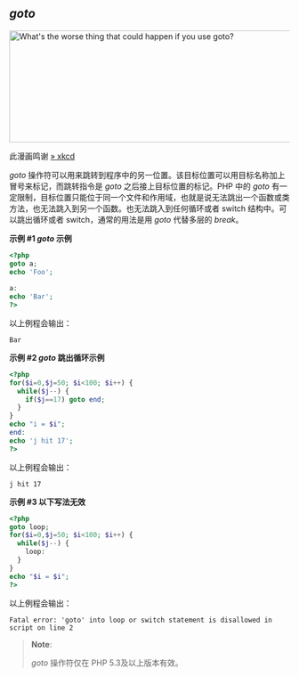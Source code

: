 *goto*
------

<img src="images/0baa1b9fae6aec55bbb73037f3016001-xkcd-goto.png" width="740" height="201" alt="What&#39;s the worse thing that could happen if you use goto?" />

此漫画鸣谢
<a href="http://xkcd.com/292" class="link external">» xkcd</a>

*goto*
操作符可以用来跳转到程序中的另一位置。该目标位置可以用目标名称加上冒号来标记，而跳转指令是
*goto* 之后接上目标位置的标记。PHP 中的 *goto*
有一定限制，目标位置只能位于同一个文件和作用域，也就是说无法跳出一个函数或类方法，也无法跳入到另一个函数。也无法跳入到任何循环或者
switch 结构中。可以跳出循环或者 switch，通常的用法是用 *goto* 代替多层的
*break*。

**示例 \#1 *goto* 示例**

``` php
<?php
goto a;
echo 'Foo';
 
a:
echo 'Bar';
?>
```

以上例程会输出：

    Bar

**示例 \#2 *goto* 跳出循环示例**

``` php
<?php
for($i=0,$j=50; $i<100; $i++) {
  while($j--) {
    if($j==17) goto end; 
  }  
}
echo "i = $i";
end:
echo 'j hit 17';
?>
```

以上例程会输出：

    j hit 17

**示例 \#3 以下写法无效**

``` php
<?php
goto loop;
for($i=0,$j=50; $i<100; $i++) {
  while($j--) {
    loop:
  }
}
echo "$i = $i";
?>
```

以上例程会输出：

    Fatal error: 'goto' into loop or switch statement is disallowed in
    script on line 2

> **Note**:
>
> *goto* 操作符仅在 PHP 5.3及以上版本有效。
